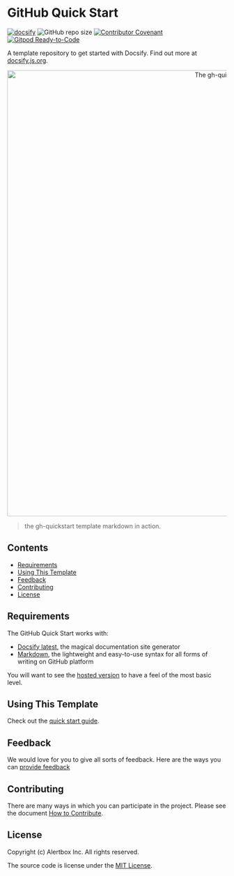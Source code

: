 # GitHub Quick Start

[![docsify](https://img.shields.io/badge/maintained%20with-docsify-cc00ff.svg)](https://docsify.js.org/)
![GitHub repo size](https://img.shields.io/github/repo-size/alertbox/gh-quickstart)
[![Contributor Covenant](https://img.shields.io/badge/Contributor%20Covenant-v1.4%20adopted-ff69b4.svg)](CODE_OF_CONDUCT.md)
[![Gitpod Ready-to-Code](https://img.shields.io/badge/Gitpod-Ready--to--Code-blue?logo=gitpod)](https://gitpod.io/#https://github.com/alertbox/gh-quickstart)

A template repository to get started with Docsify. Find out more at [docsify.js.org](https://docsify.js.org).

<p align="center">
  <img alt="The gh-quickstart in action" src="https://user-images.githubusercontent.com/958227/84351159-6b515780-abd8-11ea-8a28-cb5524eb1e6e.png" width="1024">
</p>

> the gh-quickstart template markdown in action.

## Contents

- [Requirements](#requirements)
- [Using This Template](#using-this-template)
- [Feedback](#feedback)
- [Contributing](#contributing)
- [License](#license)

## Requirements

The GitHub Quick Start works with:

- [Docsify latest](https://docsify.js.org/#/cdn?id=latest-version), the magical documentation site generator
- [Markdown](https://guides.github.com/features/mastering-markdown/), the lightweight and easy-to-use syntax for all forms of writing on GitHub platform

You will want to see the [hosted version](https://alertbox.github.io/gh-quickstart/) to have a feel of the most basic level.

## Using This Template

Check out the [quick start guide](https://alertbox.github.io/gh-quickstart/#/quick-start).

## Feedback

We would love for you to give all sorts of feedback. Here are the ways you can [provide feedback](http://alertbox.github.io/gh-quickstart/#/?id=feedback)

## Contributing

There are many ways in which you can participate in the project. Please see the document [How to Contribute](CONTRIBUTING.md).

## License

Copyright (c) Alertbox Inc. All rights reserved.

The source code is license under the [MIT License](LICENSE).
